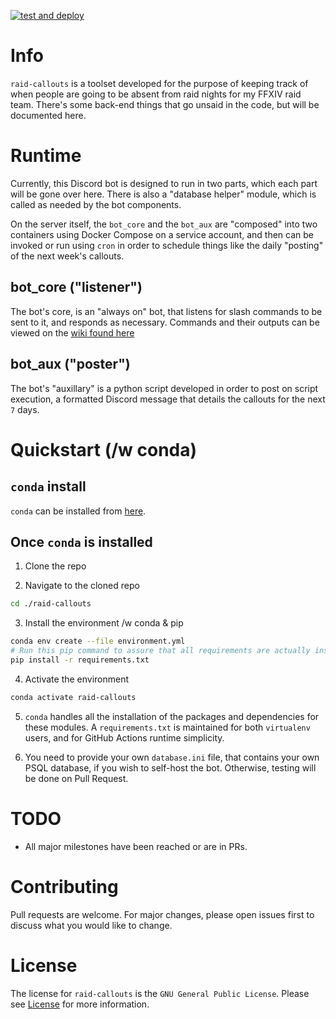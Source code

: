 [![test and deploy](https://github.com/contrastellar/raid-callouts/actions/workflows/deploy.yaml/badge.svg)](https://github.com/contrastellar/raid-callouts/actions/workflows/deploy.yaml)

# Info
`raid-callouts` is a toolset developed for the purpose of keeping track of when people are going to be absent from raid nights for my FFXIV raid team. There's some back-end things that go unsaid in the code, but will be documented here.

# Runtime
Currently, this Discord bot is designed to run in two parts, which each part will be gone over here. There is also a "database helper" module, which is called as needed by the bot components.

On the server itself, the `bot_core` and the `bot_aux` are "composed" into two containers using Docker Compose on a service account, and then can be invoked or run using `cron` in order to schedule things like the daily "posting" of the next week's callouts.

## bot_core ("listener")
The bot's core, is an "always on" bot, that listens for slash commands to be sent to it, and responds as necessary. Commands and their outputs can be viewed on the [wiki found here](https://github.com/contrastellar/raid-callouts/wiki)

## bot_aux ("poster")
The bot's "auxillary" is a python script developed in order to post on script execution, a formatted Discord message that details the callouts for the next `7` days.

# Quickstart (/w conda)

## `conda` install

`conda` can be installed from [here](https://docs.conda.io/projects/conda/en/stable/user-guide/install/index.html).

## Once `conda` is installed

1. Clone the repo

2. Navigate to the cloned repo
```sh
cd ./raid-callouts
```

3. Install the environment /w conda & pip
```sh
conda env create --file environment.yml
# Run this pip command to assure that all requirements are actually installed
pip install -r requirements.txt
```

4. Activate the environment
```sh
conda activate raid-callouts
```

5. `conda` handles all the installation of the packages and dependencies for these modules. A `requirements.txt` is maintained for both `virtualenv` users, and for GitHub Actions runtime simplicity.

6. You need to provide your own `database.ini` file, that contains your own PSQL database, if you wish to self-host the bot. Otherwise, testing will be done on Pull Request.

# TODO

- All major milestones have been reached or are in PRs.

# Contributing

Pull requests are welcome. For major changes, please open issues first to discuss what you would like to change.

# License

The license for `raid-callouts` is the `GNU General Public License`. Please see [License](https://github.com/contrastellar/OpossumBot_v3/blob/main/LICENSE) for more information.

